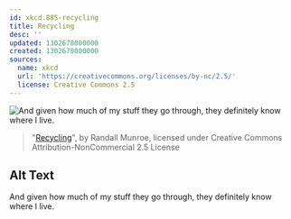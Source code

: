 ```yaml
---
id: xkcd.885-recycling
title: Recycling
desc: ''
updated: 1302678000000
created: 1302678000000
sources:
  name: xkcd
  url: 'https://creativecommons.org/licenses/by-nc/2.5/'
  license: Creative Commons 2.5
---
```

![And given how much of my stuff they go through, they definitely know where I live.](https://imgs.xkcd.com/comics/recycling.png)
> "[Recycling](https://xkcd.com/885/)", by Randall Munroe, licensed under Creative Commons Attribution-NonCommercial 2.5 License

## Alt Text
And given how much of my stuff they go through, they definitely know where I live.
